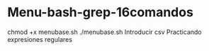 # Menu-bash-grep-16comandos
chmod +x menubase.sh
./menubase.sh
Introducir csv
Practicando expresiones regulares

